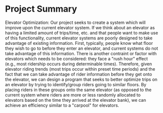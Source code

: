 # Project Summary
Elevator Optimization:
Our project seeks to create a system which will improve upon the current elevator system. If we think about an elevator as having a limited amount of trips/time, etc. and that people want to make use of this functionality, current elevator systems are poorly designed to take advantage of existing information. First, typically, people know what floor they wish to go to before they enter an elevator, and current systems do not take advantage of this information. There is another contraint or factor with elevators which needs to be considered: they face a "rush hour" effect (e.g., most ridership occurs during determinable times). Therefore, given elevator riding trends (most trips occur within preset time periods) and the fact that we can take advantage of rider information before they get onto the elevator, we can design a program that seeks to better optimize trips on an elevator by trying to identify/group riders going to similar floors. By placing riders in these groups onto the same elevator (as opposed to the current system where riders are more or less randomly allocated to elevators based on the time they arrived at the elevator bank), we can achieve an efficiency similar to a "carpool" for elevators.

